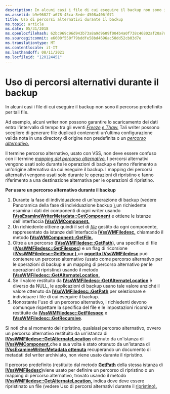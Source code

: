```yaml
---
description: In alcuni casi i file di cui eseguire il backup non sono il percorso predefinito per tali file.
ms.assetid: b9e96827-a678-45ca-8ede-4508a406f071
title: Uso di percorsi alternativi durante il backup
ms.topic: article
ms.date: 05/31/2018
ms.openlocfilehash: 62bc969c96d943b73a8a9d9609f004b4a0f738c46802af20a7dff22e34ebac56
ms.sourcegitcommit: e6600f550f79bddfe58bd4696ac50dd52cb03d7e
ms.translationtype: MT
ms.contentlocale: it-IT
ms.lasthandoff: 08/11/2021
ms.locfileid: "120124451"
---
```

# <a name="working-with-alternate-paths-during-backup"></a>Uso di percorsi alternativi durante il backup

In alcuni casi i file di cui eseguire il backup non sono il percorso predefinito per tali file.

Ad esempio, alcuni writer non possono garantire lo scaricamento dei dati entro l'intervallo di tempo tra gli eventi [*Freeze*](vssgloss-f.md) [*e Thaw.*](vssgloss-t.md) Tali writer possono scegliere di generare file duplicati contenenti un'ultima configurazione valida nota in una directory di origine non predefinita o un [*percorso alternativo.*](vssgloss-a.md)

Il termine percorso alternativo, usato con VSS, non deve essere confuso con il termine [*mapping del percorso alternativo.*](vssgloss-a.md) I percorsi alternativi vengono usati solo durante le operazioni di backup e fanno riferimento a un'origine alternativa da cui eseguire il backup. I mapping dei percorsi alternativi vengono usati solo durante le operazioni di ripristino e fanno riferimento a una destinazione alternativa per le operazioni di ripristino.

**Per usare un percorso alternativo durante il backup**

1.  Durante la fase di individuazione di un'operazione di backup (vedere Panoramica della fase di individuazione backup [),](overview-of-the-backup-discovery-phase.md)un richiedente esamina i dati dei componenti di ogni writer usando [**IVssExamineWriterMetadata::GetComponent**](/windows/desktop/api/VsBackup/nf-vsbackup-ivssexaminewritermetadata-getcomponent) e ottiene le istanze dell'interfaccia [**IVssWMComponent.**](/windows/desktop/api/VsBackup/nl-vsbackup-ivsswmcomponent)
2.  Un richiedente ottiene quindi il set di [*file*](vssgloss-f.md) gestito da ogni componente, rappresentato da istanze dell'interfaccia [**IVssWMFiledesc,**](/windows/desktop/api/VsWriter/nl-vswriter-ivsswmfiledesc) chiamando il metodo [**IVssWMComponent::GetFile.**](/windows/desktop/api/VsBackup/nf-vsbackup-ivsswmcomponent-getfile)
3.  Oltre a un percorso ([**IVssWMFiledesc::GetPath**](/windows/desktop/api/VsWriter/nf-vswriter-ivsswmfiledesc-getpath)), una specifica di file ([**IVssWMFiledesc::GetFilespec**](/windows/desktop/api/VsWriter/nf-vswriter-ivsswmfiledesc-getfilespec)) e un flag di ricorsione ([**IVssWMFiledesc::GetRecur ),**](/windows/desktop/api/VsWriter/nf-vswriter-ivsswmfiledesc-getrecursive)un [**oggetto IVssWMFiledesc**](/windows/desktop/api/VsWriter/nl-vswriter-ivsswmfiledesc) può contenere un percorso alternativo (usato come percorso alternativo per le operazioni di backup e un mapping di percorso alternativo per le operazioni di ripristino) usando il metodo [**IVssWMFiledesc::GetAlternateLocation.**](/windows/desktop/api/VsWriter/nf-vswriter-ivsswmfiledesc-getalternatelocation)
4.  Se il valore restituito da [**IVssWMFiledesc::GetAlternateLocation**](/windows/desktop/api/VsWriter/nf-vswriter-ivsswmfiledesc-getalternatelocation) è diverso da NULL, le applicazioni di backup usano tale valore anziché il valore ottenuto da [**IVssWMFiledesc::GetPath**](/windows/desktop/api/VsWriter/nf-vswriter-ivsswmfiledesc-getpath) per selezionare e individuare i file di cui eseguire il backup.
5.  Nonostante l'uso di un percorso alternativo, i richiedenti devono comunque rispettare la specifica del file e le impostazioni ricorsive restituite da [**IVssWMFiledesc::GetFilespec**](/windows/desktop/api/VsWriter/nf-vswriter-ivsswmfiledesc-getfilespec) e [**IVssWMFiledesc::GetRecursive**](/windows/desktop/api/VsWriter/nf-vswriter-ivsswmfiledesc-getrecursive).

Si noti che al momento del ripristino, qualsiasi percorso alternativo, ovvero un percorso alternativo restituito da un'istanza di [**IVssWMFiledesc::GetAlternateLocation**](/windows/desktop/api/VsWriter/nf-vswriter-ivsswmfiledesc-getalternatelocation) ottenuto da un'istanza di [**IVssWMComponent,**](/windows/desktop/api/VsBackup/nl-vsbackup-ivsswmcomponent)che a sua volta è stato ottenuto da un'istanza di [**IVssExamineWriterMetadata ottenuta**](/windows/desktop/api/VsBackup/nl-vsbackup-ivssexaminewritermetadata) recuperando un documento di metadati del writer archiviato, non viene usato durante il ripristino.

Il percorso predefinito (restituito dal metodo [**GetPath**](/windows/desktop/api/VsWriter/nf-vswriter-ivsswmfiledesc-getpath) della stessa istanza di [**IVssWMFiledesc)**](/windows/desktop/api/VsWriter/nl-vswriter-ivsswmfiledesc)viene usato per definire un percorso di ripristino o un mapping di percorso alternativo, trovato usando il metodo [**IVssWMFiledesc::GetAlternateLocation,**](/windows/desktop/api/VsWriter/nf-vswriter-ivsswmfiledesc-getalternatelocation) indica dove deve essere ripristinato un file (vedere Uso di percorsi alternativi durante il [ripristino).](working-with-alternate-locations-during-restore.md)

 

 



